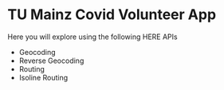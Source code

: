 # TU Mainz Covid Volunteer App
Here you will explore using the following HERE APIs
- Geocoding
- Reverse Geocoding
- Routing
- Isoline Routing
